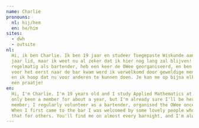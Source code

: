 ```yaml
---
name: Charlie
pronouns: 
  nl: hij/hem
  en: he/him
sites:
  - dwh
  - outsite
nl:
  Hi, ik ben Charlie. Ik ben 19 jaar en studeer Toegepaste Wiskunde aan de Haagse Hogeschool. Ik ben pas ongeveer een 
  jaar lid, maar ik weet nu al zeker dat ik hier nog lang zal blijven! Ik ben ondertussen een actief lid; ik werk 
  regelmatig als bartender, heb een keer de OWee georganiseerd, en ben nu deel van het bestuur van Outsite. Toen ik 
  voor het eerst naar de bar kwam werd ik verwelkomd door geweldige mensen waardoor ik me hier helemaal thuis voelde, 
  en ik hoop dat nu voor anderen te kunnen doen. Je kan me op bijna elke baravond vinden, en ik sta altijd open voor 
  een praatje!
en:
  Hi, I'm Charlie. I'm 19 years old and I study Applied Mathematics at The Hague University of Applied Sciences. I've 
  only been a member for about a year, but I'm already sure I'll be here for many more to come! I've become an active 
  member; I regularly volunteer as a bartender, organised the OWee once, and am currently on the board of Outsite. 
  When I first came to the bar I was welcomed by some lovely people who made me feel at home, and I hope to now do 
  that for others. You'll find me on almost every barnight, and I'm always happy to have a chat!
---
```

